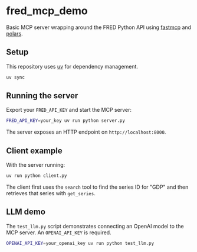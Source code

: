 # fred_mcp_demo

Basic MCP server wrapping around the FRED Python API using [fastmcp](https://github.com/gofastmcp/fastmcp) and [polars](https://pola.rs).

## Setup
This repository uses [uv](https://docs.astral.sh/uv/) for dependency management.

```bash
uv sync
```

## Running the server
Export your `FRED_API_KEY` and start the MCP server:

```bash
FRED_API_KEY=your_key uv run python server.py
```

The server exposes an HTTP endpoint on `http://localhost:8000`.

## Client example
With the server running:

```bash
uv run python client.py
```

The client first uses the `search` tool to find the series ID for "GDP" and then retrieves that series with `get_series`.

## LLM demo
The `test_llm.py` script demonstrates connecting an OpenAI model to the MCP server. An `OPENAI_API_KEY` is required.

```bash
OPENAI_API_KEY=your_openai_key uv run python test_llm.py
```
